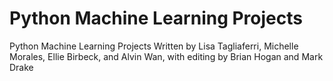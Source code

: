 # Python Machine Learning Projects
 Python Machine Learning Projects Written by Lisa Tagliaferri, Michelle Morales, Ellie Birbeck, and Alvin Wan, with editing by Brian Hogan and Mark Drake
